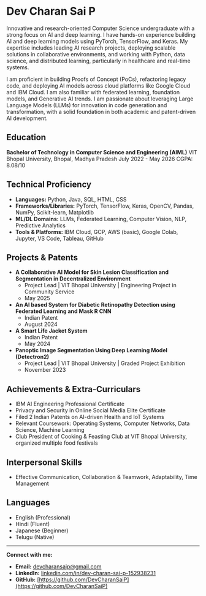 # Dev Charan Sai P

Innovative and research-oriented Computer Science undergraduate with a strong focus on AI and deep learning. I have hands-on experience building AI and deep learning models using PyTorch, TensorFlow, and Keras. My expertise includes leading AI research projects, deploying scalable solutions in collaborative environments, and working with Python, data science, and distributed learning, particularly in healthcare and real-time systems.

I am proficient in building Proofs of Concept (PoCs), refactoring legacy code, and deploying AI models across cloud platforms like Google Cloud and IBM Cloud. I am also familiar with federated learning, foundation models, and Generative AI trends. I am passionate about leveraging Large Language Models (LLMs) for innovation in code generation and transformation, with a solid foundation in both academic and patent-driven AI development.

## Education

**Bachelor of Technology in Computer Science and Engineering (AIML)**
VIT Bhopal University, Bhopal, Madhya Pradesh
July 2022 - May 2026
CGPA: 8.08/10

## Technical Proficiency

* **Languages:** Python, Java, SQL, HTML, CSS
* **Frameworks/Libraries:** PyTorch, TensorFlow, Keras, OpenCV, Pandas, NumPy, Scikit-learn, Matplotlib
* **ML/DL Domains:** LLMs, Federated Learning, Computer Vision, NLP, Predictive Analytics
* **Tools & Platforms:** IBM Cloud, GCP, AWS (basic), Google Colab, Jupyter, VS Code, Tableau, GitHub

## Projects & Patents

* **A Collaborative AI Model for Skin Lesion Classification and Segmentation in Decentralized Environment**
    * Project Lead | VIT Bhopal University | Engineering Project in Community Service
    * May 2025
* **An AI based System for Diabetic Retinopathy Detection using Federated Learning and Mask R CNN**
    * Indian Patent
    * August 2024
* **A Smart Life Jacket System**
    * Indian Patent
    * May 2024
* **Panoptic Image Segmentation Using Deep Learning Model (Detectron2)**
    * Project Lead | VIT Bhopal University | Graded Project Exhibition
    * November 2023

## Achievements & Extra-Curriculars

* IBM AI Engineering Professional Certificate
* Privacy and Security in Online Social Media Elite Certificate
* Filed 2 Indian Patents on AI-driven Health and IoT Systems
* Relevant Coursework: Operating Systems, Computer Networks, Data Science, Machine Learning
* Club President of Cooking & Feasting Club at VIT Bhopal University, organized multiple food festivals

## Interpersonal Skills

* Effective Communication, Collaboration & Teamwork, Adaptability, Time Management

## Languages

* English (Professional)
* Hindi (Fluent)
* Japanese (Beginner)
* Telugu (Native)

---

**Connect with me:**

* **Email:** devcharansaip@gmail.com
* **LinkedIn:** [linkedin.com/in/dev-charan-sai-p-152938231](https://www.linkedin.com/in/dev-charan-sai-p-152938231)
* **GitHub:** [https://github.com/DevCharanSaiP](https://github.com/DevCharanSaiP)
